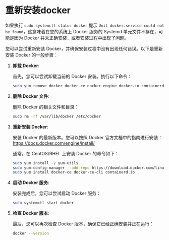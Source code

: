 # 重新安装docker

如果执行 `sudo systemctl status docker` 提示 `Unit docker.service could not be found`，这意味着在您的系统上 Docker 服务的 Systemd 单元文件不存在，可能是因为 Docker 并未正确安装，或者安装过程中出现了问题。

您可以尝试重新安装 Docker，并确保安装过程中没有出现任何错误。以下是重新安装 Docker 的一般步骤：

1. **卸载 Docker**:

   首先，您可以尝试卸载当前的 Docker 安装。执行以下命令：

   ```bash
   sudo yum remove docker docker-ce docker-engine docker.io containerd runc
   ```

2. **删除 Docker 文件**:

   删除 Docker 的相关文件和目录：

   ```bash
   sudo rm -rf /var/lib/docker /etc/docker
   ```

3. **重新安装 Docker**:

   安装 Docker 的最新版本。您可以按照 Docker 官方文档中的指南进行安装：https://docs.docker.com/engine/install/

   通常，在 CentOS/RHEL 上安装 Docker 的命令如下：

   ```bash
   sudo yum install -y yum-utils
   sudo yum-config-manager --add-repo https://download.docker.com/linux/centos/docker-ce.repo
   sudo yum install docker-ce docker-ce-cli containerd.io
   ```

4. **启动 Docker 服务**:

   安装完成后，您可以尝试启动 Docker 服务：

   ```bash
   sudo systemctl start docker
   ```

5. **检查 Docker 版本**:

   最后，您可以再次检查 Docker 版本，确保它已经正确安装并正在运行：

   ```bash
   docker --version
   ```
   
